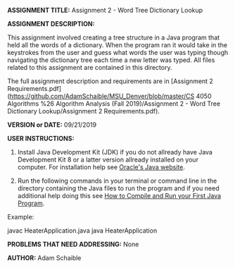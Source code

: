 **ASSIGNMENT TITLE:** Assignment 2 - Word Tree Dictionary Lookup

**ASSIGNMENT DESCRIPTION:**

This assignment involved creating a tree structure in a Java program that held all the words of a dictionary. When the program ran it would take in the keystrokes from the user and guess what words the user was typing though navigating the dictionary tree each time a new letter was typed.
All files related to this assignment are contained in this directory.

The full assignment description and requirements are in [Assignment 2 Requirements.pdf](https://github.com/AdamSchaible/MSU_Denver/blob/master/CS 4050 Algorithms %26 Algorithm Analysis (Fall 2019)/Assignment 2 - Word Tree Dictionary Lookup/Assignment 2 Requirements.pdf).

**VERSION or DATE:** 09/21/2019

**USER INSTRUCTIONS:** 

1) Install Java Development Kit (JDK) if you do not allready have Java Development Kit 8 or a latter version allready installed on your computer. For installation help see [Oracle's Java website](https://www.oracle.com/java/technologies/javase-downloads.html).

2) Run the following commands in your terminal or command line in the directory containing the Java files to run the program and if you need additional help doing this see [How to Compile and Run your First Java Program](https://beginnersbook.com/2013/05/first-java-program/).

Example:

javac HeaterApplication.java
java HeaterApplication

**PROBLEMS THAT NEED ADDRESSING:** None

**AUTHOR:** Adam Schaible